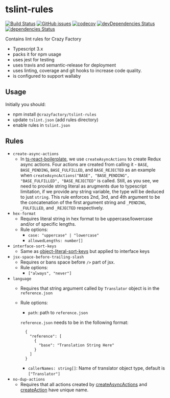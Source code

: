 # tslint-rules

<!--[![Greenkeeper badge](https://badges.greenkeeper.io/crazyfactory/tslint-rules.svg)](https://greenkeeper.io/) -->
[![Build Status](https://travis-ci.org/crazyfactory/tslint-rules.svg)](https://travis-ci.org/crazyfactory/tslint-rules)
[![GitHub issues](https://img.shields.io/github/issues/crazyfactory/tslint-rules.svg)](https://github.com/crazyfactory/tslint-rules/issues)
[![codecov](https://codecov.io/gh/crazyfactory/tslint-rules/branch/master/graph/badge.svg)](https://codecov.io/gh/crazyfactory/tslint-rules)
[![devDependencies Status](https://david-dm.org/crazyfactory/tslint-rules/dev-status.svg)](https://david-dm.org/crazyfactory/tslint-rules?type=dev)
[![dependencies Status](https://david-dm.org/crazyfactory/tslint-rules/status.svg)](https://david-dm.org/crazyfactory/tslint-rules)

Contains lint rules for Crazy Factory

- Typescript 3.x
- packs it for npm usage
- uses jest for testing
- uses travis and semantic-release for deployment
- uses linting, coverage and git hooks to increase code quality.
- is configured to support wallaby

## Usage

Initially you should:

- npm install `@crazyfactory/tslint-rules`
- update `tslint.json` (add rules directory)
- enable rules in `tslint.json`

## Rules

- `create-async-actions`
  - In [ts-react-boilerplate](https://github.com/crazyfactory/ts-react-boilerplate), we use `createAsyncActions` to 
  create Redux async actions. Four actions are created from calling it - `BASE`, `BASE_PENDING`, `BASE_FULFILLED`, and
  `BASE_REJECTED` as an example when `createAsyncActions("BASE", "BASE_PENDING", "BASE_FULFILLED", "BASE_REJECTED"` is
  called. Still, as you see, we need to provide string literal as arugments due to typescript limitation, if we provide
  any string variable, the type will be deduced to just `string`. This rule enforces 2nd, 3rd, and 4th argument to be
  the concatenation of the first argument string and `_PENDING`, `_FULFILLED`, and `_REJECTED` respectively.
- `hex-format`
  - Requires literal string in hex format to be uppercase/lowercase and/or of specific lengths.
  - Rule options: 
    - `case: "uppercase" | "lowercase"`
    - `allowedLengths: number[]`
- `interface-sort-keys`
  - Same as [object-literal-sort-keys](https://palantir.github.io/tslint/rules/object-literal-sort-keys/) but applied to
  interface keys
- `jsx-space-before-trailing-slash`
  - Requires or bans space before `/>` part of jsx.
  - Rule options:
    - `["always", "never"]`
- `language`
  - Requires that string argument called by `Translator` object is in the `reference.json`
  - Rule options:
    - `path`: path to `reference.json`

    `reference.json` needs to be in the following format:

    ```
      {
        "reference": [
          {
            "base": "Translation String Here"
          }
        ]
      }
    ```
    - `callerNames: string[]`: Name of translator object type, default is `["Translator"]`
- `no-dup-actions`
  - Requires that all actions created by [createAsyncActions](https://github.com/crazyfactory/ts-react-boilerplate/blob/master/src/app/redux/modules/baseModule.ts)
  and [createAction](https://github.com/piotrwitek/typesafe-actions#createaction) have unique name.
